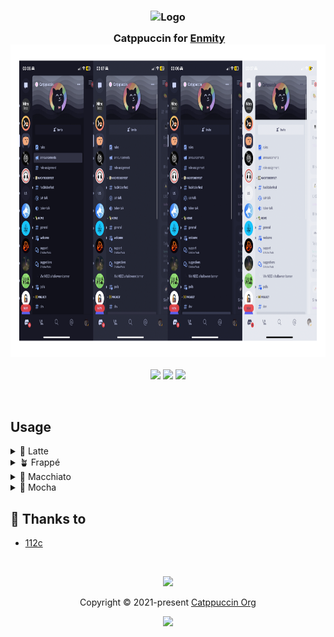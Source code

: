 <h3 align="center">
	<img src="https://raw.githubusercontent.com/catppuccin/catppuccin/main/assets/logos/exports/1544x1544_circle.png" width="100" alt="Logo"/><br/>
	<img src="https://raw.githubusercontent.com/catppuccin/catppuccin/main/assets/misc/transparent.png" height="30" width="0px"/>
	Catppuccin for <a href="https://github.com/catppuccin/enmity">Enmity</a>
  
<img src="https://raw.githubusercontent.com/112cxyz/enmity/main/assets/enmity.png" height="500"/>
</h3>

<p align="center">
	<a href="https://github.com/catppuccin/enmity/stargazers"><img src="https://img.shields.io/github/stars/catppuccin/enmity?colorA=363a4f&colorB=b7bdf8&style=for-the-badge"></a>
	<a href="https://github.com/catppuccin/enmity/issues"><img src="https://img.shields.io/github/issues/catppuccin/enmity?colorA=363a4f&colorB=f5a97f&style=for-the-badge"></a>
	<a href="https://github.com/catppuccin/enmity/contributors"><img src="https://img.shields.io/github/contributors/catppuccin/enmity?colorA=363a4f&colorB=a6da95&style=for-the-badge"></a>
</p>

<p align="center">
	<img src=""/>
</p>

## Usage

<details>
<summary>🌻 Latte</summary>
<h5> Add this theme in Enmity's theme settings</h5>
	
    https://raw.githubusercontent.com/112cxyz/enmity/main/themes/Latte.json

</details>

<details>
<summary>🪴 Frappé</summary>
<h5> Add this theme in Enmity's theme settings</h5>
	
    https://raw.githubusercontent.com/112cxyz/enmity/main/themes/Frappe.json

</details>

<details>
<summary> 🌺 Macchiato</summary>
<h5> Add this theme in Enmity's theme settings</h5>
	
    https://raw.githubusercontent.com/112cxyz/enmity/main/themes/Macchiato.json

</details>

<details>
<summary>🌿  Mocha</summary>
<h5> Add this theme in Enmity's theme settings</h5>
	
    https://raw.githubusercontent.com/112cxyz/enmity/main/themes/Mocha.json

</details>


## 💝 Thanks to

- [112c](https://github.com/112cxyz)

&nbsp;

<p align="center">
	<img src="https://raw.githubusercontent.com/catppuccin/catppuccin/main/assets/footers/gray0_ctp_on_line.svg?sanitize=true" />
</p>

<p align="center">
	Copyright &copy; 2021-present <a href="https://github.com/catppuccin" target="_blank">Catppuccin Org</a>
</p>

<p align="center">
	<a href="https://github.com/catppuccin/catppuccin/blob/main/LICENSE"><img src="https://img.shields.io/static/v1.svg?style=for-the-badge&label=License&message=MIT&logoColor=d9e0ee&colorA=363a4f&colorB=b7bdf8"/></a>
</p>
